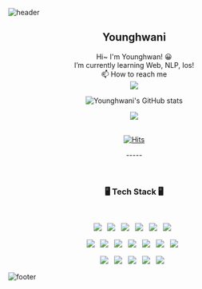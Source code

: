 ![header](https://capsule-render.vercel.app/api?type=waving&color=gradient&customColorList=0,2,2,5,30&height=100&section=header)

<div align="center">
  <h2>Younghwani</h2>
  
  <p>Hi~ I'm Younghwan! 😀 <br />
  I’m currently learning Web, NLP, Ios!<br />
  📫 How to reach me<br />
    <a href="mailto:younghwankim624@gmail.com" target="_blank"><img src="https://img.shields.io/badge/Gmail-EA4335?style=flat&logo=Gmail&logoColor=white"/></a></p>
  
![Younghwani's GitHub stats](https://github-readme-stats.vercel.app/api?username=younghwani&count_private=true&show_icons=true&theme=tokyonight)
  
<img align='center' src="http://mazassumnida.wtf/api/v2/generate_badge?boj=rex">
  
  <br />
  <br />
  
  [![Hits](https://hits.seeyoufarm.com/api/count/incr/badge.svg?url=https%3A%2F%2Fgithub.com%2Fyounghwani&count_bg=%2366C1DF&title_bg=%234680ED&icon=&icon_color=%23E7E7E7&title=VISIT&edge_flat=false)](https://hits.seeyoufarm.com)
  <br /> 
  <p>-----</p>
  <br />
</div>

<h3 align="center"><b>🖥 Tech Stack 🖥</b></h3>
</br>
<p align="center">
<img src="https://img.shields.io/badge/python-3670A0?style=flat&logo=python&logoColor=ffdd54"/></a> &nbsp
<img src="https://img.shields.io/badge/java-%23ED8B00.svg?style=flat&logo=java&logoColor=white"/></a> &nbsp
<img src="https://img.shields.io/badge/javascript-%23323330.svg?style=flat&logo=javascript&logoColor=%23F7DF1E"/></a> &nbsp
<img src="https://img.shields.io/badge/swift-F54A2A?style=flat&logo=swift&logoColor=white"/></a> &nbsp
<img src="https://img.shields.io/badge/c++-%2300599C.svg?style=flat&logo=c%2B%2B&logoColor=white"/></a> &nbsp 
<img src="https://img.shields.io/badge/iOS-000000?style=flat&logo=ios&logoColor=white"/></a> &nbsp 
<!-- <img src="https://img.shields.io/badge/Android-3DDC84?style=flat&logo=android&logoColor=white"/></a> &nbsp </p> -->
<p align="center">
<img src="https://img.shields.io/badge/spring-%236DB33F.svg?style=flat&logo=spring&logoColor=white"/></a> &nbsp
<img src="https://img.shields.io/badge/django-%23092E20.svg?style=flat&logo=django&logoColor=white"/></a> &nbsp
<img src="https://img.shields.io/badge/flask-%23000.svg?style=flat&logo=flask&logoColor=white"/></a> &nbsp
<img src="https://img.shields.io/badge/node.js-6DA55F?style=flat&logo=node.js&logoColor=white"/></a> &nbsp
<img src="https://img.shields.io/badge/react-%2320232a.svg?style=flat&logo=react&logoColor=%2361DAFB"/></a> &nbsp 
<img src="https://img.shields.io/badge/firebase-%23039BE5.svg?style=flat&logo=firebase"/></a> &nbsp 
<!-- <img src="https://img.shields.io/badge/MariaDB-003545?style=flat&logo=mariadb&logoColor=white"/></a> &nbsp  -->
<img src="https://img.shields.io/badge/mysql-%2300f.svg?style=flat&logo=mysql&logoColor=white"/></a> &nbsp 
<!-- <img src="https://img.shields.io/badge/heroku-%23430098.svg?style=flat&logo=heroku&logoColor=white"/></a> &nbsp </p> -->
<p align="center">
<img src="https://img.shields.io/badge/Keras-%23D00000.svg?style=flat&logo=Keras&logoColor=white"/></a> &nbsp 
<img src="https://img.shields.io/badge/TensorFlow-%23FF6F00.svg?style=flat&logo=TensorFlow&logoColor=white"/></a> &nbsp 
<img src="https://img.shields.io/badge/numpy-%23013243.svg?style=flat&logo=numpy&logoColor=white"/></a> &nbsp 
<img src="https://img.shields.io/badge/pandas-%23150458.svg?style=flat&logo=pandas&logoColor=white"/></a> &nbsp 
<img src="https://img.shields.io/badge/SciPy-%230C55A5.svg?style=flat&logo=scipy&logoColor=%white"/></a> &nbsp </p>

![footer](https://capsule-render.vercel.app/api?type=waving&color=gradient&customColorList=11,3,6,10,30&height=100&section=footer)
